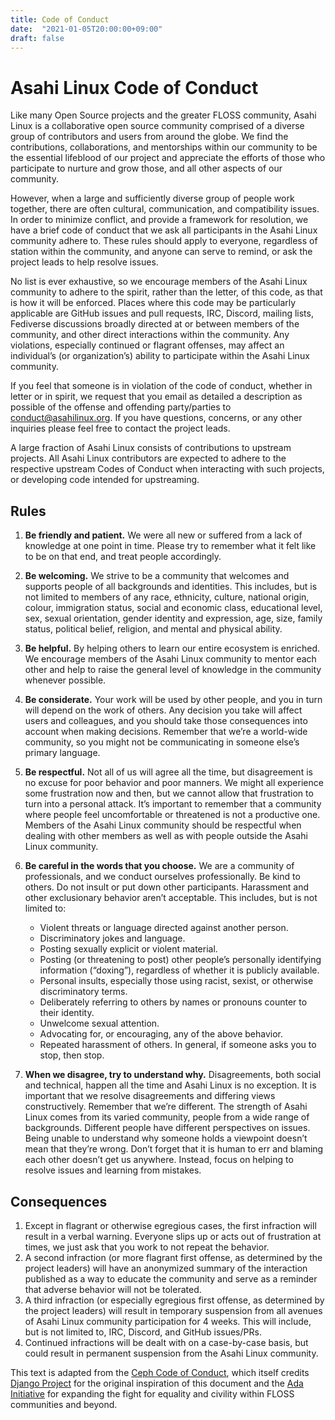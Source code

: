 ```yaml
---
title: Code of Conduct
date:  "2021-01-05T20:00:00+09:00"
draft: false
---
```


# Asahi Linux Code of Conduct

Like many Open Source projects and the greater FLOSS community, Asahi Linux is a collaborative open source community comprised of a diverse group of contributors and users from around the globe. We find the contributions, collaborations, and mentorships within our community to be the essential lifeblood of our project and appreciate the efforts of those who participate to nurture and grow those, and all other aspects of our community.

However, when a large and sufficiently diverse group of people work together, there are often cultural, communication, and compatibility issues. In order to minimize conflict, and provide a framework for resolution, we have a brief code of conduct that we ask all participants in the Asahi Linux community adhere to. These rules should apply to everyone, regardless of station within the community, and anyone can serve to remind, or ask the project leads to help resolve issues.

No list is ever exhaustive, so we encourage members of the Asahi Linux community to adhere to the spirit, rather than the letter, of this code, as that is how it will be enforced. Places where this code may be particularly applicable are GitHub issues and pull requests, IRC, Discord, mailing lists, Fediverse discussions broadly directed at or between members of the community, and other direct interactions within the community. Any violations, especially continued or flagrant offenses, may affect an individual’s (or organization’s) ability to participate within the Asahi Linux community.

If you feel that someone is in violation of the code of conduct, whether in letter or in spirit, we request that you email as detailed a description as possible of the offense and offending party/parties to conduct@asahilinux.org. If you have questions, concerns, or any other inquiries please feel free to contact the project leads.

A large fraction of Asahi Linux consists of contributions to upstream projects. All Asahi Linux contributors are expected to adhere to the respective upstream Codes of Conduct when interacting with such projects, or developing code intended for upstreaming.

## Rules

1. **Be friendly and patient.** We were all new or suffered from a lack of knowledge at one point in time. Please try to remember what it felt like to be on that end, and treat people accordingly.

2. **Be welcoming.** We strive to be a community that welcomes and supports people of all backgrounds and identities. This includes, but is not limited to members of any race, ethnicity, culture, national origin, colour, immigration status, social and economic class, educational level, sex, sexual orientation, gender identity and expression, age, size, family status, political belief, religion, and mental and physical ability.

3. **Be helpful.** By helping others to learn our entire ecosystem is enriched. We encourage members of the Asahi Linux community to mentor each other and help to raise the general level of knowledge in the community whenever possible.

4. **Be considerate.** Your work will be used by other people, and you in turn will depend on the work of others. Any decision you take will affect users and colleagues, and you should take those consequences into account when making decisions. Remember that we’re a world-wide community, so you might not be communicating in someone else’s primary language.

5. **Be respectful.** Not all of us will agree all the time, but disagreement is no excuse for poor behavior and poor manners. We might all experience some frustration now and then, but we cannot allow that frustration to turn into a personal attack. It’s important to remember that a community where people feel uncomfortable or threatened is not a productive one. Members of the Asahi Linux community should be respectful when dealing with other members as well as with people outside the Asahi Linux community.

6. **Be careful in the words that you choose.** We are a community of professionals, and we conduct ourselves professionally. Be kind to others. Do not insult or put down other participants. Harassment and other exclusionary behavior aren’t acceptable. This includes, but is not limited to:
    * Violent threats or language directed against another person.
    * Discriminatory jokes and language.
    * Posting sexually explicit or violent material.
    * Posting (or threatening to post) other people’s personally identifying information (“doxing”), regardless of whether it is publicly available.
    * Personal insults, especially those using racist, sexist, or otherwise discriminatory terms.
    * Deliberately referring to others by names or pronouns counter to their identity.
    * Unwelcome sexual attention.
    * Advocating for, or encouraging, any of the above behavior.
    * Repeated harassment of others. In general, if someone asks you to stop, then stop.

7. **When we disagree, try to understand why.** Disagreements, both social and technical, happen all the time and Asahi Linux is no exception. It is important that we resolve disagreements and differing views constructively. Remember that we’re different. The strength of Asahi Linux comes from its varied community, people from a wide range of backgrounds. Different people have different perspectives on issues. Being unable to understand why someone holds a viewpoint doesn’t mean that they’re wrong. Don’t forget that it is human to err and blaming each other doesn’t get us anywhere. Instead, focus on helping to resolve issues and learning from mistakes.

## Consequences

1. Except in flagrant or otherwise egregious cases, the first infraction will result in a verbal warning. Everyone slips up or acts out of frustration at times, we just ask that you work to not repeat the behavior.
2. A second infraction (or more flagrant first offense, as determined by the project leaders) will have an anonymized summary of the interaction published as a way to educate the community and serve as a reminder that adverse behavior will not be tolerated.
3. A third infraction (or especially egregious first offense, as determined by the project leaders) will result in temporary suspension from all avenues of Asahi Linux community participation for 4 weeks. This will include, but is not limited to, IRC, Discord, and GitHub issues/PRs.
4. Continued infractions will be dealt with on a case-by-case basis, but could result in permanent suspension from the Asahi Linux community.

This text is adapted from the [Ceph Code of Conduct](https://ceph.io/community/code-of-conduct/), which itself credits [Django Project](https://www.djangoproject.com/conduct/) for the original inspiration of this document and the [Ada Initiative](https://adainitiative.org/) for expanding the fight for equality and civility within FLOSS communities and beyond.
